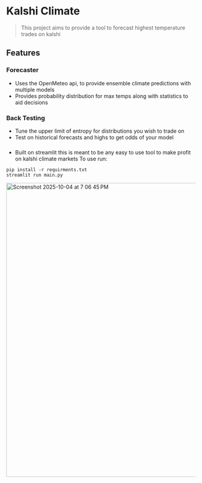 # Kalshi Climate
> This project aims to provide a tool to forecast highest temperature trades on kalshi

## Features

### Forecaster
- Uses the OpenMeteo api, to provide ensemble climate predictions with multiple models
- Provides probability distribution for max temps along with statistics to aid decisions

### Back Testing
- Tune the upper limit of entropy for distributions you wish to trade on
- Test on historical forecasts and highs to get odds of your model

###
- Built on streamlit this is meant to be any easy to use tool to make profit on kalshi climate markets
To use run:
```
pip install -r requirments.txt
streamlit run main.py
```
<img width="682" height="783" alt="Screenshot 2025-10-04 at 7 06 45 PM" src="https://github.com/user-attachments/assets/d4feefaa-3502-4f6c-b9bd-4d398b915e50" />
